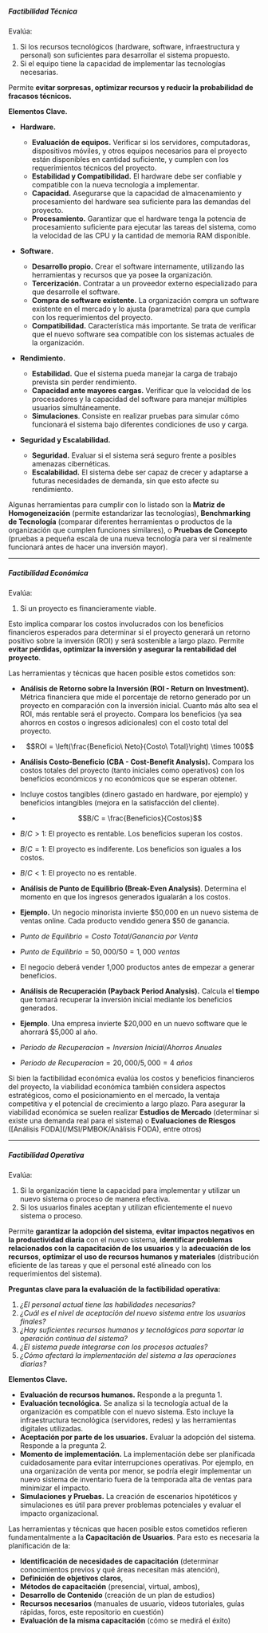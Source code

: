 ##### **Factibilidad Técnica**
Evalúa: 

1. Si los recursos tecnológicos (hardware, software, infraestructura y personal) son suficientes para desarrollar el sistema propuesto.
2. Si el equipo tiene la capacidad de implementar las tecnologías necesarias.

Permite **evitar sorpresas, optimizar recursos y reducir la probabilidad de fracasos técnicos.**

**Elementos Clave.**

- **Hardware.** 
	
	- **Evaluación de equipos.** Verificar si los servidores, computadoras, dispositivos móviles, y otros equipos necesarios para el proyecto están disponibles en cantidad suficiente, y cumplen con los requerimientos técnicos del proyecto.
	- **Estabilidad y Compatibilidad.** El hardware debe ser confiable y compatible con la nueva tecnología a implementar.
	- **Capacidad.** Asegurarse que la capacidad de almacenamiento y procesamiento del hardware sea suficiente para las demandas del proyecto.
	- **Procesamiento.** Garantizar que el hardware tenga la potencia de procesamiento suficiente para ejecutar las tareas del sistema, como la velocidad de las CPU y la cantidad de memoria RAM disponible.

- **Software.** 
	
	- **Desarrollo propio.** Crear el software internamente, utilizando las herramientas y recursos que ya posee la organización.
	- **Tercerización.** Contratar a un proveedor externo especializado para que desarrolle el software.
	- **Compra de software existente.** La organización compra un software existente en el mercado y lo ajusta (parametriza) para que cumpla con los requerimientos del proyecto.
	- **Compatibilidad.** Característica más importante. Se trata de verificar que el nuevo software sea compatible con los sistemas actuales de la organización.

- **Rendimiento.** 
	
	- **Estabilidad.** Que el sistema pueda manejar la carga de trabajo prevista sin perder rendimiento. 
	- **Capacidad ante mayores cargas.** Verificar que la velocidad de los procesadores y la capacidad del software para manejar múltiples usuarios simultáneamente.
	- **Simulaciones**. Consiste en realizar pruebas para simular cómo funcionará el sistema bajo diferentes condiciones de uso y carga.

- **Seguridad y Escalabilidad.** 
	
	- **Seguridad.** Evaluar si el sistema será seguro frente a posibles amenazas cibernéticas.
	- **Escalabilidad.** El sistema debe ser capaz de crecer y adaptarse a futuras necesidades de demanda, sin que esto afecte su rendimiento.

Algunas herramientas para cumplir con lo listado son la **Matriz de Homogeneización** (permite estandarizar las tecnologías), **Benchmarking de Tecnología** (comparar diferentes herramientas o productos de la organización que cumplen funciones similares), o **Pruebas de Concepto** (pruebas a pequeña escala de una nueva tecnología para ver si realmente funcionará antes de hacer una inversión mayor).
****
##### **Factibilidad Económica**
Evalúa:

1. Si un proyecto es financieramente viable.

Esto implica comparar los costos involucrados con los beneficios financieros esperados para determinar si el proyecto generará un retorno positivo sobre la inversión (ROI) y será sostenible a largo plazo.
Permite **evitar pérdidas, optimizar la inversión y asegurar la rentabilidad del proyecto**.

Las herramientas y técnicas que hacen posible estos cometidos son:

- **Análisis de Retorno sobre la Inversión (ROI - Return on Investment).** Métrica financiera que mide el porcentaje de retorno generado por un proyecto en comparación con la inversión inicial. Cuanto más alto sea el ROI, más rentable será el proyecto. Compara los beneficios (ya sea ahorros en costos o ingresos adicionales) con el costo total del proyecto.
- $$ROI = \left(\frac{Beneficio\ Neto}{Costo\ Total}\right) \times 100$$
- **Análisis Costo-Beneficio (CBA - Cost-Benefit Analysis).** Compara los costos totales del proyecto (tanto iniciales como operativos) con los beneficios económicos y no económicos que se esperan obtener.
- Incluye costos tangibles (dinero gastado en hardware, por ejemplo) y beneficios intangibles (mejora en la satisfacción del cliente).
- $$B/C = \frac{Beneficios}{Costos}$$
- $B/C >1$: El proyecto es rentable. Los beneficios superan los costos.
- $B/C =1$: El proyecto es indiferente. Los beneficios son iguales a los costos.
- $B/C <1$: El proyecto no es rentable.

- **Análisis de Punto de Equilibrio (Break-Even Analysis)**. Determina el momento en que los ingresos generados igualarán a los costos.
- **Ejemplo.** Un negocio minorista invierte $50,000 en un nuevo sistema de ventas online. Cada producto vendido genera $50 de ganancia.
- $Punto\ de\ Equilibrio = Costo\ Total / Ganancia\ por\ Venta$
- $Punto\ de\ Equilibrio = 50,000 / 50 = 1,000\ ventas$
- El negocio deberá vender 1,000 productos antes de empezar a generar beneficios.

- **Análisis de Recuperación (Payback Period Analysis).** Calcula el **tiempo** que tomará recuperar la inversión inicial mediante los beneficios generados. 
- **Ejemplo**. Una empresa invierte $20,000 en un nuevo software que le ahorrará $5,000 al año.
- $Periodo\ de\ Recuperacion = Inversion\ Inicial / Ahorros\ Anuales$
- $Periodo\ de\ Recuperacion = 20,000 / 5,000 = 4\ años$

Si bien la factibilidad económica evalúa los costos y beneficios financieros del proyecto, la viabilidad económica también considera aspectos estratégicos, como el posicionamiento en el mercado, la ventaja competitiva y el potencial de crecimiento a largo plazo. Para asegurar la viabilidad económica se suelen realizar **Estudios de Mercado** (determinar si existe una demanda real para el sistema) o **Evaluaciones de Riesgos** ([Análisis FODA](/MSI/PMBOK/Análisis FODA), entre otros)
****
##### **Factibilidad Operativa**
Evalúa:

1. Si la organización tiene la capacidad para implementar y utilizar un nuevo sistema o proceso de manera efectiva.
2. Si los usuarios finales aceptan y utilizan eficientemente el nuevo sistema o proceso.

Permite **garantizar la adopción del sistema**, **evitar impactos negativos en la productividad diaria** con el nuevo sistema, **identificar problemas relacionados con la** **capacitación de los usuarios** y la **adecuación de los recursos**, **optimizar el uso de recursos humanos y materiales** (distribución eficiente de las tareas y que el personal esté alineado con los requerimientos del sistema).

**Preguntas clave para la evaluación de la factibilidad operativa:**
1. *¿El personal actual tiene las habilidades necesarias?*
2. *¿Cuál es el nivel de aceptación del nuevo sistema entre los usuarios finales?*
3. *¿Hay suficientes recursos humanos y tecnológicos para soportar la operación continua del sistema?*
4. *¿El sistema puede integrarse con los procesos actuales?*
5. *¿Cómo afectará la implementación del sistema a las operaciones diarias?*

**Elementos Clave.**

- **Evaluación de recursos humanos.** Responde a la pregunta 1.
- **Evaluación tecnológica.** Se analiza si la tecnología actual de la organización es compatible con el nuevo sistema. Esto incluye la infraestructura tecnológica (servidores, redes) y las herramientas digitales utilizadas.
- **Aceptación por parte de los usuarios.** Evaluar la adopción del sistema. Responde a la pregunta 2.
- **Momento de implementación.** La implementación debe ser planificada cuidadosamente para evitar interrupciones operativas. Por ejemplo, en una organización de venta por menor, se podría elegir implementar un nuevo sistema de inventario fuera de la temporada alta de ventas para minimizar el impacto.
- **Simulaciones y Pruebas.** La creación de escenarios hipotéticos y simulaciones es útil para prever problemas potenciales y evaluar el impacto organizacional.

Las herramientas y técnicas que hacen posible estos cometidos refieren fundamentalmente a la **Capacitación de Usuarios**. Para esto es necesaria la planificación de la:

- **Identificación de necesidades de capacitación** (determinar conocimientos previos y qué áreas necesitan más atención), 
- **Definición de objetivos claros**, 
- **Métodos de capacitación** (presencial, virtual, ambos),
- **Desarrollo de Contenido** (creación de un plan de estudios)
- **Recursos necesarios** (manuales de usuario, videos tutoriales, guías rápidas, foros, este repositorio en cuestión)
- **Evaluación de la misma capacitación** (cómo se medirá el éxito)
